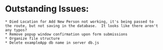 # Outstanding Issues:
    * Died Location for Add New Person not working, it's being passed to the route, but not saving in the database.  It looks like there aren't any typos?
    * Remove popup window confirmation upon form submissions
    * Organize file structure
    * Delete exampleApp db name in server db.js
